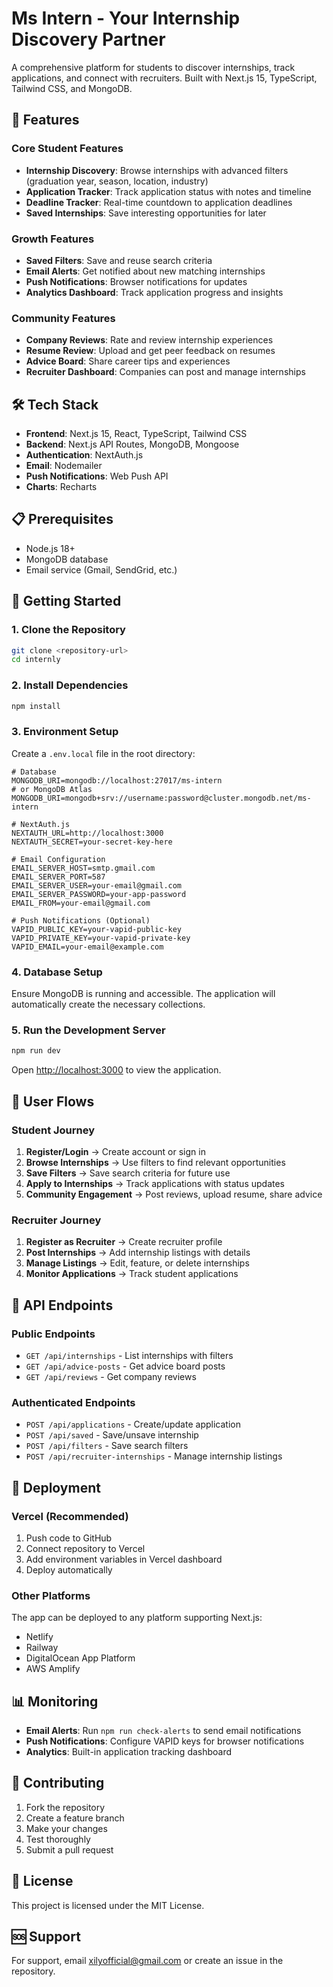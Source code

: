# Ms Intern - Your Internship Discovery Partner

A comprehensive platform for students to discover internships, track applications, and connect with recruiters. Built with Next.js 15, TypeScript, Tailwind CSS, and MongoDB.

## 🚀 Features

### Core Student Features
- **Internship Discovery**: Browse internships with advanced filters (graduation year, season, location, industry)
- **Application Tracker**: Track application status with notes and timeline
- **Deadline Tracker**: Real-time countdown to application deadlines
- **Saved Internships**: Save interesting opportunities for later

### Growth Features
- **Saved Filters**: Save and reuse search criteria
- **Email Alerts**: Get notified about new matching internships
- **Push Notifications**: Browser notifications for updates
- **Analytics Dashboard**: Track application progress and insights

### Community Features
- **Company Reviews**: Rate and review internship experiences
- **Resume Review**: Upload and get peer feedback on resumes
- **Advice Board**: Share career tips and experiences
- **Recruiter Dashboard**: Companies can post and manage internships

## 🛠️ Tech Stack

- **Frontend**: Next.js 15, React, TypeScript, Tailwind CSS
- **Backend**: Next.js API Routes, MongoDB, Mongoose
- **Authentication**: NextAuth.js
- **Email**: Nodemailer
- **Push Notifications**: Web Push API
- **Charts**: Recharts

## 📋 Prerequisites

- Node.js 18+ 
- MongoDB database
- Email service (Gmail, SendGrid, etc.)

## 🚀 Getting Started

### 1. Clone the Repository

```bash
git clone <repository-url>
cd internly
```

### 2. Install Dependencies

```bash
npm install
```

### 3. Environment Setup

Create a `.env.local` file in the root directory:

```env
# Database
MONGODB_URI=mongodb://localhost:27017/ms-intern
# or MongoDB Atlas
MONGODB_URI=mongodb+srv://username:password@cluster.mongodb.net/ms-intern

# NextAuth.js
NEXTAUTH_URL=http://localhost:3000
NEXTAUTH_SECRET=your-secret-key-here

# Email Configuration
EMAIL_SERVER_HOST=smtp.gmail.com
EMAIL_SERVER_PORT=587
EMAIL_SERVER_USER=your-email@gmail.com
EMAIL_SERVER_PASSWORD=your-app-password
EMAIL_FROM=your-email@gmail.com

# Push Notifications (Optional)
VAPID_PUBLIC_KEY=your-vapid-public-key
VAPID_PRIVATE_KEY=your-vapid-private-key
VAPID_EMAIL=your-email@example.com
```

### 4. Database Setup

Ensure MongoDB is running and accessible. The application will automatically create the necessary collections.

### 5. Run the Development Server

```bash
npm run dev
```

Open [http://localhost:3000](http://localhost:3000) to view the application.

## 📱 User Flows

### Student Journey
1. **Register/Login** → Create account or sign in
2. **Browse Internships** → Use filters to find relevant opportunities
3. **Save Filters** → Save search criteria for future use
4. **Apply to Internships** → Track applications with status updates
5. **Community Engagement** → Post reviews, upload resume, share advice

### Recruiter Journey
1. **Register as Recruiter** → Create recruiter profile
2. **Post Internships** → Add internship listings with details
3. **Manage Listings** → Edit, feature, or delete internships
4. **Monitor Applications** → Track student applications

## 🔧 API Endpoints

### Public Endpoints
- `GET /api/internships` - List internships with filters
- `GET /api/advice-posts` - Get advice board posts
- `GET /api/reviews` - Get company reviews

### Authenticated Endpoints
- `POST /api/applications` - Create/update application
- `POST /api/saved` - Save/unsave internship
- `POST /api/filters` - Save search filters
- `POST /api/recruiter-internships` - Manage internship listings

## 🚀 Deployment

### Vercel (Recommended)

1. Push code to GitHub
2. Connect repository to Vercel
3. Add environment variables in Vercel dashboard
4. Deploy automatically

### Other Platforms

The app can be deployed to any platform supporting Next.js:
- Netlify
- Railway
- DigitalOcean App Platform
- AWS Amplify

## 📊 Monitoring

- **Email Alerts**: Run `npm run check-alerts` to send email notifications
- **Push Notifications**: Configure VAPID keys for browser notifications
- **Analytics**: Built-in application tracking dashboard

## 🤝 Contributing

1. Fork the repository
2. Create a feature branch
3. Make your changes
4. Test thoroughly
5. Submit a pull request

## 📄 License

This project is licensed under the MIT License.

## 🆘 Support

For support, email xilyofficial@gmail.com or create an issue in the repository.
